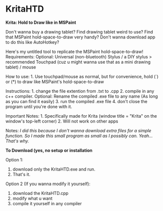 # KritaHTD
**Krita: Hold to Draw like in MSPaint**

Don't wanna buy a drawing tablet?
    Find drawing tablet weird to use?
    Find that MSPaint hold-space-to-draw very handy?
    Don't wanna download app to do this like AutoHotkey?

  Here's my untitled tool to replicate the MSPaint hold-space-to-draw!
  Requirements: 
        Optional: Universal (non-bluetooth) Stylus / a DIY stylus  > recommended
        Touchpad (cuz u might wanna use that as a mini drawing tablet) / mouse
    
  How to use:
    1. Use touchpad/mouse as normal, but for convenience, hold (`) or (*) to draw like MSPaint's hold-space-to-draw

Instructions: 
    1. change the file extention from .txt to .cpp
    2. compile in any c++ compiler.
       Optional: Rename the compiled .exe file to any name (As long as you can find it easily)
    3. run the compiled .exe file 
    4. don't close the program until you're done with it.

Important Notes:
    1. Specifically made for Krita (window title = "Krita" on the window's top-left corner)
    2. Will not work on other apps

Notes:
    *I did this because I don't wanna download extra files for a simple function. So I made this small program as small as I possibly can.
    Yeah... That's why.*


**To Download (yes, no setup or installation**

Option 1:
1. download only the KritaHTD.exe and run.
2. That's it.
   
Option 2 (If you wanna modify it yourself): 
1. download the KritaHTD.cpp
2. modify what u want
3. compile it yourself in any compiler
